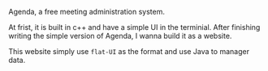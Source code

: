 Agenda, a free meeting administration system.

At frist, it is built in c++ and have a simple UI in the terminial.
After finishing writing the simple version of Agenda, I wanna build it as a website.

This website simply use `flat-UI` as the format and use Java to manager data.
